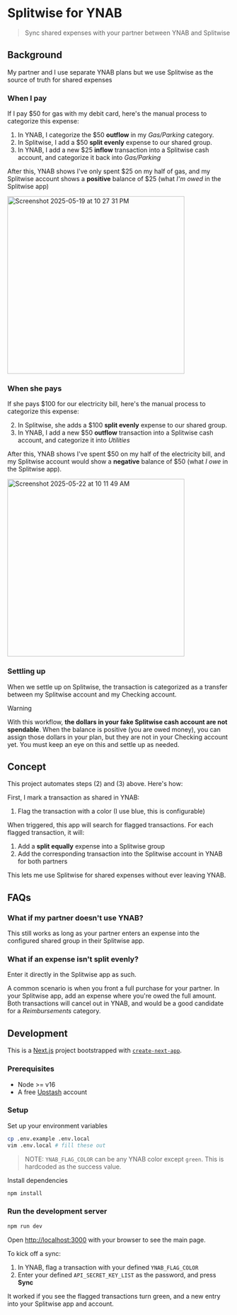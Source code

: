 # Splitwise for YNAB

> Sync shared expenses with your partner between YNAB and Splitwise

## Background

My partner and I use separate YNAB plans but we use Splitwise as the source of truth for shared expenses

### When I pay

If I pay $50 for gas with my debit card, here's the manual process to categorize this expense:

1. In YNAB, I categorize the $50 **outflow** in my *Gas/Parking* category.
2. In Splitwise, I add a $50 **split evenly** expense to our shared group.
3. In YNAB, I add a new $25 **inflow** transaction into a Splitwise cash account, and categorize it back into *Gas/Parking*

After this, YNAB shows I've only spent $25 on my half of gas, and my Splitwise account shows a **positive** balance of $25 (what *I'm owed* in the Splitwise app)

<img width="400" alt="Screenshot 2025-05-19 at 10 27 31 PM" src="https://github.com/user-attachments/assets/d07b05d5-cf4b-45b2-a9b3-55ef3fd5c202" />

### When she pays

If she pays $100 for our electricity bill, here's the manual process to categorize this expense:

2. In Splitwise, she adds a $100 **split evenly** expense to our shared group.
3. In YNAB, I add a new $50 **outflow** transaction into a Splitwise cash account, and categorize it into *Utilities*

After this, YNAB shows I've spent $50 on my half of the electricity bill, and my Splitwise account would show a **negative** balance of $50 (what *I owe* in the Splitwise app).

<img width="400" alt="Screenshot 2025-05-22 at 10 11 49 AM" src="https://github.com/user-attachments/assets/b9a44869-4265-4073-bea4-266f22e903fd" />

### Settling up

When we settle up on Splitwise, the transaction is categorized as a transfer between my Splitwise account and my Checking account.

> [!WARNING]
> With this workflow, **the dollars in your fake Splitwise cash account are not spendable**. When the balance is positive (you are owed money), you can assign those dollars in your plan, but they are not in your Checking account yet. You must keep an eye on this and settle up as needed.

## Concept

This project automates steps (2) and (3) above. Here's how:

First, I mark a transaction as shared in YNAB:

1. Flag the transaction with a color (I use blue, this is configurable)

When triggered, this app will search for flagged transactions. For each flagged transaction, it will:

1. Add a **split equally** expense into a Splitwise group
1. Add the corresponding transaction into the Splitwise account in YNAB for both partners

This lets me use Splitwise for shared expenses without ever leaving YNAB.

## FAQs

### What if my partner doesn't use YNAB?

This still works as long as your partner enters an expense into the configured shared group in their Splitwise app.

### What if an expense isn't split evenly?

Enter it directly in the Splitwise app as such.

A common scenario is when you front a full purchase for your partner. In your Splitwise app, add an expense where you're owed the full amount. Both transactions will cancel out in YNAB, and would be a good candidate for a _Reimbursements_ category.

## Development

This is a [Next.js](https://nextjs.org/) project bootstrapped with [`create-next-app`](https://github.com/vercel/next.js/tree/canary/packages/create-next-app).

### Prerequisites
* Node >= v16
* A free [Upstash](https://upstash.com/) account

### Setup

Set up your environment variables

```bash
cp .env.example .env.local
vim .env.local # fill these out
```

> NOTE: `YNAB_FLAG_COLOR` can be any YNAB color except `green`. This is hardcoded as the success value.

Install dependencies

```bash
npm install
```

### Run the development server

```bash
npm run dev
```

Open [http://localhost:3000](http://localhost:3000) with your browser to see the main page.

To kick off a sync:
1. In YNAB, flag a transaction with your defined `YNAB_FLAG_COLOR`
2. Enter your defined `API_SECRET_KEY_LIST` as the password, and press **Sync**

It worked if you see the flagged transactions turn green, and a new entry into your Splitwise app and account.

